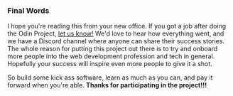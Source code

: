 ### Final Words

I hope you're reading this from your new office. If you got a job after doing the Odin Project, [let us know!](https://discord.com/invite/fbFCkYabZB) We'd love to hear how everything went, and we have a Discord channel where anyone can share their success stories. The whole reason for putting this project out there is to try and onboard more people into the web development profession and tech in general. Hopefully your success will inspire even more people to give it a shot.

So build some kick ass software, learn as much as you can, and pay it forward when you're able. **Thanks for participating in the project!!!**
